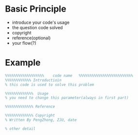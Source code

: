 # Basic Principle
- introduce your code's usage
- the question code solved
- copyright
- reference(optional)
- your flow(?)

# Example
``` matlab
%%%%%%%%%%%%%%%%%%    code name   %%%%%%%%%%%%%%%%%%%%%%%%%
%%%%%%%%%%%% Introductioin
% this code is used to solve this problem

%%%%%%%%%%%%%  Usage 
% you need to change this parameter(always in first part)

%%%%%%%%%%%%% Reference

%%%%%%%%%%%%% Copyright 
% Written By PengZhong, ZJU, date

% other detail

```
